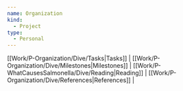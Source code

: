 ```yaml
---
name: Organization
kind:
  - Project
type:
  - Personal
---
```

[[Work/P-Organization/Dive/Tasks|Tasks]] | [[Work/P-Organization/Dive/Milestones|Milestones]] | [[Work/P-WhatCausesSalmonella/Dive/Reading|Reading]] | [[Work/P-Organization/Dive/References|References]] | 